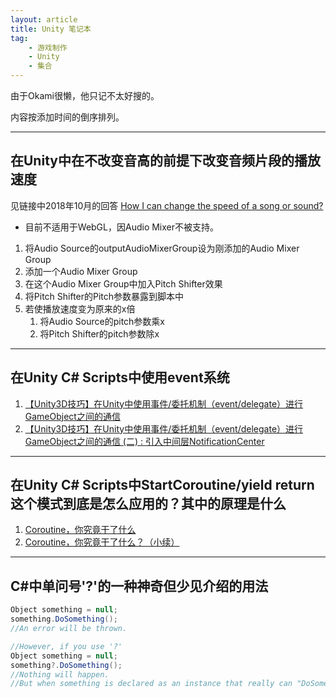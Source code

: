 ```yaml
---
layout: article
title: Unity 笔记本
tag:
    - 游戏制作
    - Unity
    - 集合
---
```


由于Okami很懒，他只记不太好搜的。

<!--more-->

内容按添加时间的倒序排列。

---

## 在Unity中在不改变音高的前提下改变音频片段的播放速度

见链接中2018年10月的回答
[How I can change the speed of a song or sound?](https://answers.unity.com/questions/25139/how-i-can-change-the-speed-of-a-song-or-sound.html)

* 目前不适用于WebGL，因Audio Mixer不被支持。

1. 将Audio Source的outputAudioMixerGroup设为刚添加的Audio Mixer Group
2. 添加一个Audio Mixer Group
3. 在这个Audio Mixer Group中加入Pitch Shifter效果
4. 将Pitch Shifter的Pitch参数暴露到脚本中
5. 若使播放速度变为原来的x倍
    1. 将Audio Source的pitch参数乘x
    2. 将Pitch Shifter的pitch参数除x

---

## 在Unity C# Scripts中使用event系统

1. [【Unity3D技巧】在Unity中使用事件/委托机制（event/delegate）进行GameObject之间的通信](https://www.cnblogs.com/neverdie/p/Unity3D_event_delegate_1.html)
2. [【Unity3D技巧】在Unity中使用事件/委托机制（event/delegate）进行GameObject之间的通信 (二) : 引入中间层NotificationCenter](https://www.cnblogs.com/neverdie/p/3790879.html)

---

## 在Unity C# Scripts中StartCoroutine/yield return这个模式到底是怎么应用的？其中的原理是什么

1. [Coroutine，你究竟干了什么](https://blog.csdn.net/tkokof1/article/details/11842673)
2. [Coroutine，你究竟干了什么？（小续）](https://blog.csdn.net/tkokof1/article/details/12834939)

---

## C#中单问号'?'的一种神奇但少见介绍的用法

```csharp
Object something = null;
something.DoSomething();
//An error will be thrown.
```

```csharp
//However, if you use '?'
Object something = null;
something?.DoSomething();
//Nothing will happen. 
//But when something is declared as an instance that really can "DoSomething()", it will actually do it. 
```